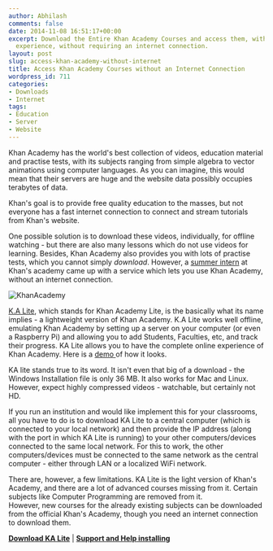 ```yaml
---
author: Abhilash
comments: false
date: 2014-11-08 16:51:17+00:00
excerpt: Download the Entire Khan Academy Courses and access them, with the same online
  experience, without requiring an internet connection.
layout: post
slug: access-khan-academy-without-internet
title: Access Khan Academy Courses without an Internet Connection
wordpress_id: 711
categories:
- Downloads
- Internet
tags:
- Education
- Server
- Website
---
```


Khan Academy has the world's best collection of videos, education material and practise tests, with its subjects ranging from simple algebra to vector animations using computer languages. As you can imagine, this would mean that their servers are huge and the website data possibly occupies terabytes of data.

Khan's goal is to provide free quality education to the masses, but not everyone has a fast internet connection to connect and stream tutorials from Khan's website.

One possible solution is to download these videos, individually, for offline watching - but there are also many lessons which do not use videos for learning. Besides, Khan Academy also provides you with lots of practise tests, which you cannot simply _download_. However, a [summer intern](http://jamiealexandre.com/about/) at Khan's academy came up with a service which lets you use Khan Academy, without an internet connection.

![KhanAcademy](http://img.techcovered.org/tc/KhanAcademy.png)

[K.A Lite](https://learningequality.org/ka-lite/), which stands for Khan Academy Lite, is the basically what its name implies - a lightweight version of Khan Academy. K.A Lite works well offline, emulating Khan Academy by setting up a server on your computer (or even a Raspberry Pi) and allowing you to add Students, Faculties, etc, and track their progress. KA Lite allows you to have the complete online experience of Khan Academy. Here is a [demo ](http://demo.learningequality.org/)of how it looks.

KA lite stands true to its word. It isn't even that big of a download - the Windows Installation file is only 36 MB. It also works for Mac and Linux. However, expect highly compressed videos - watchable, but certainly not HD.

If you run an institution and would like implement this for your classrooms, all you have to do is to download KA Lite to a central computer (which is connected to your local network) and then provide the IP address (along with the port in which KA Lite is running) to your other computers/devices connected to the same local network. For this to work, the other computers/devices must be connected to the same network as the central computer - either through LAN or a localized WiFi network.

There are, however, a few limitations. KA Lite is the light version of Khan's Academy, and there are a lot of advanced courses missing from it. Certain subjects like Computer Programming are removed from it. However, new courses for the already existing subjects can be downloaded from the official Khan's Academy, though you need an internet connection to download them.

[**Download KA Lite**](https://learningequality.org/ka-lite/#download) | **[Support and Help installing](https://learningequality.org/ka-lite/#support)**
